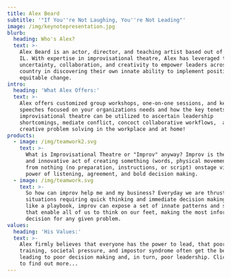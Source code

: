 ```yaml
---
title: Alex Beard
subtitle: '"If You''re Not Laughing, You''re Not Leading"'
image: /img/keynotepresentation.jpg
blurb:
  heading: Who's Alex?
  text: >-
    Alex Beard is an actor, director, and teaching artist based out of Chicago,
    IL. With expertise in improvisational theatre, Alex has leveraged the power
    uncertainty, collaboration, and creativity to empower leaders across the
    country in discovering their own innate ability to implement positive and
    equitable change.
intro:
  heading: 'What Alex Offers:'
  text: >-
    Alex offers customized group workshops, one-on-one sessions, and keynote
    speeches focused on your organizations needs and how the key tenets of
    improvisational theatre can be utilized to ascertain leadership
    shortcomings, mediate conflict, concoct collaborative workflows,  and boost
    creative problem solving in the workplace and at home!
products:
  - image: /img/teamwork2.svg
    text: >-
      What is Improvisational Theatre or "Improv" anyway? Improv is the simple
      and innovative act of creating something (words, physical movement, etc.)
      from nothing (no preparation, instructions, or script) onstage via the
      power of listening, agreement, and bold decision making. 
  - image: /img/teamwork.svg
    text: >-
      So how can improv help me and my business? Everyday we are thrust into
      situations requiring quick thinking and immediate decision making. Much
      like a playbook, improv can expose a set of innate patterns and skills
      that enable all of us to think on our feet, making the most informed
      decision for any given problem.
values:
  heading: 'His Values:'
  text: >-
    Alex firmly believes that everyone has the power to lead, that poor
    training, societal pressure, and impostor syndrome often get the best of us,
    leading to poor decision making and, in turn, poor leadership. Click below
    to find out more...
---
```


